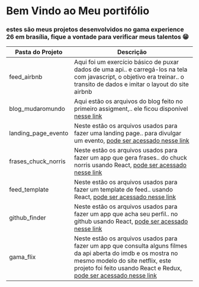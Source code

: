 # Bem Vindo ao Meu portifólio
### estes são meus projetos desenvolvidos no gama experience 26 em brasília, fique a vontade para verificar meus talentos 😁

<table>
    <thead>
        <tr>
            <th>Pasta do Projeto</th>
            <th>Descrição</th>
        </tr>
    </thead>
    <tbody>
        <tr>
            <td>feed_airbnb</td>
            <td>
                Aqui foi um exercício básico de puxar dados de uma api..
                e carregá-los na tela com javascript, o objetivo era treinar..
                o transito de dados e imitar o layout do site airbnb
            </td>
        </tr>
        <tr>
            <td>blog_mudaromundo</td>
            <td>
                Aqui estão os arquivos do blog feito no primeiro assigment,..
                ele ficou disponível <a target="new_blank" href="http://www.mudaromundo.blog.br" >nesse link</a>
            </td>
        </tr>
        <tr>
            <td>landing_page_evento</td>
            <td>
                Neste estão os arquivos usados para fazer uma landing page..
                para divulgar um evento, <a href="http://educacao-financeira.surge.sh" target="new_blank">pode ser acessado nesse link</a>
            </td>
        </tr>
        <tr>
            <td>frases_chuck_norris</td>
            <td>
                Neste estão os arquivos usados para fazer um app que gera frases..
                do chuck norris usando React, <a href="http://frases-chuck-norris.surge.sh" target="new_blank">pode ser acessado nesse link</a>
            </td>
        </tr>
        <tr>
            <td>feed_template</td>
            <td>
                Neste estão os arquivos usados para fazer um template de feed..
                usando React, <a href="http://template-feed.surge.sh" target="new_blank">pode ser acessado nesse link</a>
            </td>
        </tr>
        <tr>
            <td>github_finder</td>
            <td>
                Neste estão os arquivos usados para fazer um app que acha seu perfil..
                no github usando React, <a href="http://github-finder-app.surge.sh" target="new_blank">pode ser acessado nesse link</a>
            </td>
        </tr>
        <tr>
            <td>gama_flix</td>
            <td>
                Neste estão os arquivos usados para fazer um app que consulta alguns filmes da api aberta do imdb e os mostra no mesmo modelo do site netflix, este projeto foi feito usando React e Redux, <a href="http://gama-flix.surge.sh" target="new_blank">pode ser acessado nesse link</a>
            </td>
        </tr>
    </tbody>
</table>
